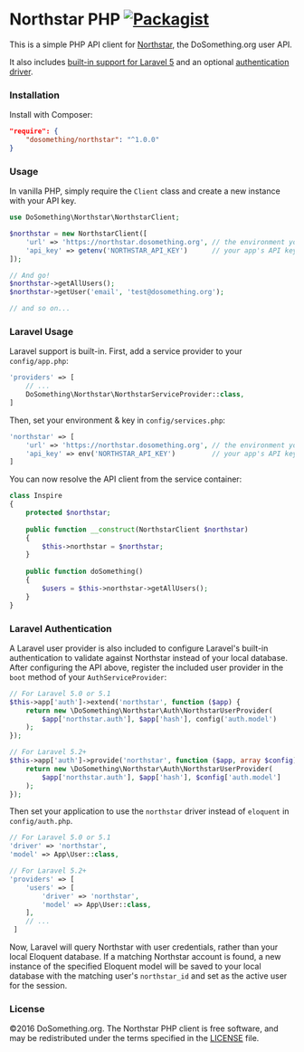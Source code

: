 # Northstar PHP [![Packagist](https://img.shields.io/packagist/v/dosomething/northstar.svg)](https://packagist.org/packages/dosomething/northstar)
This is a simple PHP API client for [Northstar](https://www.github.com/dosomething/northstar), the DoSomething.org user API.

It also includes [built-in support for Laravel 5](https://github.com/DoSomething/northstar-php#laravel-usage) and an optional [authentication driver](#laravel-authentication).

### Installation
Install with Composer:
```json
"require": {
    "dosomething/northstar": "^1.0.0"
}
```

### Usage
In vanilla PHP, simply require the `Client` class and create a new instance with your API key.
```php
use DoSomething\Northstar\NorthstarClient;

$northstar = new NorthstarClient([
    'url' => 'https://northstar.dosomething.org', // the environment you want to connect to
    'api_key' => getenv('NORTHSTAR_API_KEY')      // your app's API key
]);

// And go!
$northstar->getAllUsers();
$northstar->getUser('email', 'test@dosomething.org');

// and so on...
```

### Laravel Usage
Laravel support is built-in. First, add a service provider to your `config/app.php`:

```php
'providers' => [
    // ...
    DoSomething\Northstar\NorthstarServiceProvider::class,
]
```

Then, set your environment & key in `config/services.php`:

```php
'northstar' => [
    'url' => 'https://northstar.dosomething.org', // the environment you want to connect to
    'api_key' => env('NORTHSTAR_API_KEY')         // your app's API key
]
```

You can now resolve the API client from the service container:
```php
class Inspire
{
    protected $northstar;
    
    public function __construct(NorthstarClient $northstar)
    {
        $this->northstar = $northstar;
    }
    
    public function doSomething()
    {
        $users = $this->northstar->getAllUsers();
    }
}
```

### Laravel Authentication
A Laravel user provider is also included to configure Laravel's built-in authentication to validate against Northstar
instead of your local database. After configuring the API above, register the included user provider in the `boot`
method of your `AuthServiceProvider`:

```php
// For Laravel 5.0 or 5.1
$this->app['auth']->extend('northstar', function ($app) {
    return new \DoSomething\Northstar\Auth\NorthstarUserProvider(
        $app['northstar.auth'], $app['hash'], config('auth.model')
    );
});

// For Laravel 5.2+
$this->app['auth']->provide('northstar', function ($app, array $config) {
    return new \DoSomething\Northstar\Auth\NorthstarUserProvider(
        $app['northstar.auth'], $app['hash'], $config['auth.model']
    );
});
```

Then set your application to use the `northstar` driver instead of `eloquent` in `config/auth.php`.

```php
// For Laravel 5.0 or 5.1
'driver' => 'northstar',
'model' => App\User::class,

// For Laravel 5.2+
'providers' => [
    'users' => [
        'driver' => 'northstar',
        'model' => App\User::class,
    ],
    // ...
 ]
```

Now, Laravel will query Northstar with user credentials, rather than your local Eloquent database. If
a matching Northstar account is found, a new instance of the specified Eloquent model will be saved to your
local database with the matching user's `northstar_id` and set as the active user for the session.

### License
&copy;2016 DoSomething.org. The Northstar PHP client is free software, and may be redistributed under the terms
specified in the [LICENSE](https://github.com/DoSomething/northstar-php/blob/master/LICENSE) file.
